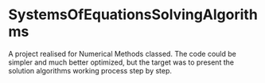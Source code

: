 # SystemsOfEquationsSolvingAlgorithms

A project realised for Numerical Methods classed. The code could be simpler and much better optimized, but the target was to present the solution algorithms working process step by step. 
